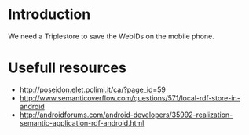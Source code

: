 # Introduction #

We need a Triplestore to save the WebIDs on the mobile phone.


# Usefull resources #

  * http://poseidon.elet.polimi.it/ca/?page_id=59
  * http://www.semanticoverflow.com/questions/571/local-rdf-store-in-android
  * http://androidforums.com/android-developers/35992-realization-semantic-application-rdf-android.html
